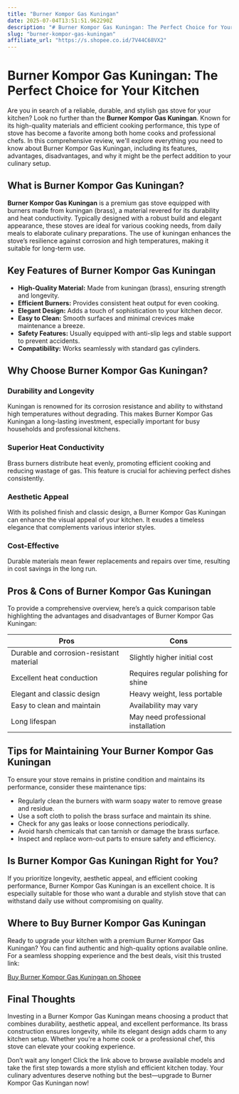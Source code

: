 ```yaml
---
title: "Burner Kompor Gas Kuningan"
date: 2025-07-04T13:51:51.962290Z
description: "# Burner Kompor Gas Kuningan: The Perfect Choice for Your Kitchen..."
slug: "burner-kompor-gas-kuningan"
affiliate_url: "https://s.shopee.co.id/7V44C68VX2"
---
```

# Burner Kompor Gas Kuningan: The Perfect Choice for Your Kitchen

Are you in search of a reliable, durable, and stylish gas stove for your kitchen? Look no further than the **Burner Kompor Gas Kuningan**. Known for its high-quality materials and efficient cooking performance, this type of stove has become a favorite among both home cooks and professional chefs. In this comprehensive review, we'll explore everything you need to know about Burner Kompor Gas Kuningan, including its features, advantages, disadvantages, and why it might be the perfect addition to your culinary setup.

## What is Burner Kompor Gas Kuningan?

**Burner Kompor Gas Kuningan** is a premium gas stove equipped with burners made from kuningan (brass), a material revered for its durability and heat conductivity. Typically designed with a robust build and elegant appearance, these stoves are ideal for various cooking needs, from daily meals to elaborate culinary preparations. The use of kuningan enhances the stove’s resilience against corrosion and high temperatures, making it suitable for long-term use.

## Key Features of Burner Kompor Gas Kuningan

- **High-Quality Material:** Made from kuningan (brass), ensuring strength and longevity.
- **Efficient Burners:** Provides consistent heat output for even cooking.
- **Elegant Design:** Adds a touch of sophistication to your kitchen decor.
- **Easy to Clean:** Smooth surfaces and minimal crevices make maintenance a breeze.
- **Safety Features:** Usually equipped with anti-slip legs and stable support to prevent accidents.
- **Compatibility:** Works seamlessly with standard gas cylinders.

## Why Choose Burner Kompor Gas Kuningan?

### Durability and Longevity

Kuningan is renowned for its corrosion resistance and ability to withstand high temperatures without degrading. This makes Burner Kompor Gas Kuningan a long-lasting investment, especially important for busy households and professional kitchens.

### Superior Heat Conductivity

Brass burners distribute heat evenly, promoting efficient cooking and reducing wastage of gas. This feature is crucial for achieving perfect dishes consistently.

### Aesthetic Appeal

With its polished finish and classic design, a Burner Kompor Gas Kuningan can enhance the visual appeal of your kitchen. It exudes a timeless elegance that complements various interior styles.

### Cost-Effective

Durable materials mean fewer replacements and repairs over time, resulting in cost savings in the long run.

## Pros & Cons of Burner Kompor Gas Kuningan

To provide a comprehensive overview, here’s a quick comparison table highlighting the advantages and disadvantages of Burner Kompor Gas Kuningan:

| **Pros**                                    | **Cons**                               |
|----------------------------------------------|----------------------------------------|
| Durable and corrosion-resistant material   | Slightly higher initial cost          |
| Excellent heat conduction                   | Requires regular polishing for shine |
| Elegant and classic design                 | Heavy weight, less portable          |
| Easy to clean and maintain                  | Availability may vary               |
| Long lifespan                              | May need professional installation   |

## Tips for Maintaining Your Burner Kompor Gas Kuningan

To ensure your stove remains in pristine condition and maintains its performance, consider these maintenance tips:

- Regularly clean the burners with warm soapy water to remove grease and residue.
- Use a soft cloth to polish the brass surface and maintain its shine.
- Check for any gas leaks or loose connections periodically.
- Avoid harsh chemicals that can tarnish or damage the brass surface.
- Inspect and replace worn-out parts to ensure safety and efficiency.

## Is Burner Kompor Gas Kuningan Right for You?

If you prioritize longevity, aesthetic appeal, and efficient cooking performance, Burner Kompor Gas Kuningan is an excellent choice. It is especially suitable for those who want a durable and stylish stove that can withstand daily use without compromising on quality.

## Where to Buy Burner Kompor Gas Kuningan

Ready to upgrade your kitchen with a premium Burner Kompor Gas Kuningan? You can find authentic and high-quality options available online. For a seamless shopping experience and the best deals, visit this trusted link:

[Buy Burner Kompor Gas Kuningan on Shopee](https://s.shopee.co.id/7V44C68VX2)

## Final Thoughts

Investing in a Burner Kompor Gas Kuningan means choosing a product that combines durability, aesthetic appeal, and excellent performance. Its brass construction ensures longevity, while its elegant design adds charm to any kitchen setup. Whether you’re a home cook or a professional chef, this stove can elevate your cooking experience.

Don’t wait any longer! Click the link above to browse available models and take the first step towards a more stylish and efficient kitchen today. Your culinary adventures deserve nothing but the best—upgrade to Burner Kompor Gas Kuningan now!